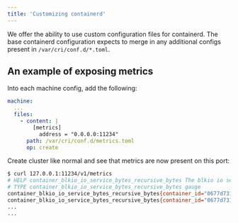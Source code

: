 ```yaml
---
title: 'Customizing containerd'
---
```


We offer the ability to use custom configuration files for containerd.
The base containerd configuration expects to merge in any additional configs present in `/var/cri/conf.d/*.toml`.

## An example of exposing metrics

Into each machine config, add the following:

```yaml
machine:
  ...
  files:
    - content: |
        [metrics]
          address = "0.0.0.0:11234"
      path: /var/cri/conf.d/metrics.toml
      op: create
```

Create cluster like normal and see that metrics are now present on this port:

```bash
$ curl 127.0.0.1:11234/v1/metrics
# HELP container_blkio_io_service_bytes_recursive_bytes The blkio io service bytes recursive
# TYPE container_blkio_io_service_bytes_recursive_bytes gauge
container_blkio_io_service_bytes_recursive_bytes{container_id="0677d73196f5f4be1d408aab1c4125cf9e6c458a4bea39e590ac779709ffbe14",device="/dev/dm-0",major="253",minor="0",namespace="k8s.io",op="Async"} 0
container_blkio_io_service_bytes_recursive_bytes{container_id="0677d73196f5f4be1d408aab1c4125cf9e6c458a4bea39e590ac779709ffbe14",device="/dev/dm-0",major="253",minor="0",namespace="k8s.io",op="Discard"} 0
...
...
```
